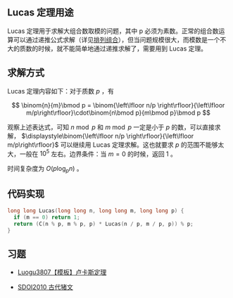 ## Lucas 定理用途

Lucas 定理用于求解大组合数取模的问题，其中 p 必须为素数。正常的组合数运算可以通过递推公式求解（详见[排列组合](/math/combination/)），但当问题规模很大，而模数是一个不大的质数的时候，就不能简单地通过递推求解了，需要用到 Lucas 定理。

## 求解方式

Lucas 定理内容如下：对于质数 $p$ ，有

$$
\binom{n}{m}\bmod p = \binom{\left\lfloor n/p \right\rfloor}{\left\lfloor m/p\right\rfloor}\cdot\binom{n\bmod p}{m\bmod p}\bmod p
$$

观察上述表达式，可知 $n\bmod p$ 和 $m\bmod p$ 一定是小于 $p$ 的数，可以直接求解， $\displaystyle\binom{\left\lfloor n/p \right\rfloor}{\left\lfloor m/p\right\rfloor}$ 可以继续用 Lucas 定理求解。这也就要求 $p$ 的范围不能够太大，一般在 $10^5$ 左右。边界条件：当 $m=0$ 的时候，返回 $1$ 。

时间复杂度为 $O(p\log_{p}{n})$ 。

## 代码实现

```cpp
long long Lucas(long long n, long long m, long long p) {
  if (m == 0) return 1;
  return (C(n % p, m % p, p) * Lucas(n / p, m / p, p)) % p;
}
```

## 习题

-   [Luogu3807【模板】卢卡斯定理](https://www.luogu.org/problemnew/show/P3807)

-   [SDOI2010 古代猪文](https://www.luogu.org/problemnew/show/P2480)
